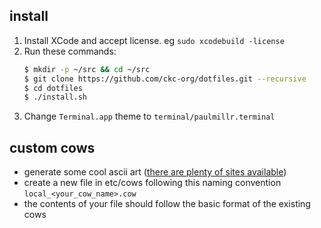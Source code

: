 
## install
1. Install XCode and accept license. eg `sudo xcodebuild -license`
1. Run these commands:
    ```bash
    $ mkdir -p ~/src && cd ~/src
    $ git clone https://github.com/ckc-org/dotfiles.git --recursive
    $ cd dotfiles 
    $ ./install.sh
    ```
1. Change `Terminal.app` theme to `terminal/paulmillr.terminal`

## custom cows

* generate some cool ascii art ([there are plenty of sites available](https://asciiart.club/))
* create a new file in etc/cows following this naming convention `local_<your_cow_name>.cow`
* the contents of your file should follow the basic format of the existing cows

